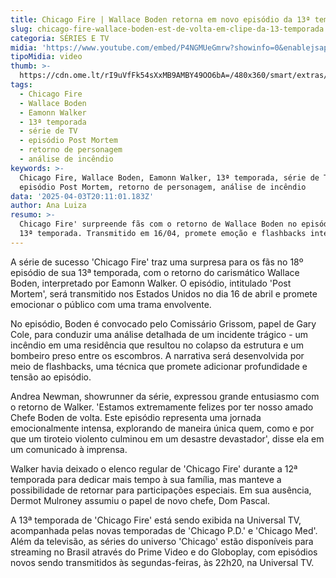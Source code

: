 ```yaml
---
title: Chicago Fire | Wallace Boden retorna em novo episódio da 13ª temporada
slug: chicago-fire-wallace-boden-est-de-volta-em-clipe-da-13-temporada
categoria: SÉRIES E TV
midia: 'https://www.youtube.com/embed/P4NGMUeGmrw?showinfo=0&enablejsapi=1'
tipoMidia: video
thumb: >-
  https://cdn.ome.lt/rI9uVfFk54sXxMB9AMBY49OO6bA=/480x360/smart/extras/conteudos/Design_sem_nome_8_UPJ1OMn.jpg
tags:
  - Chicago Fire
  - Wallace Boden
  - Eamonn Walker
  - 13ª temporada
  - série de TV
  - episódio Post Mortem
  - retorno de personagem
  - análise de incêndio
keywords: >-
  Chicago Fire, Wallace Boden, Eamonn Walker, 13ª temporada, série de TV,
  episódio Post Mortem, retorno de personagem, análise de incêndio
data: '2025-04-03T20:11:01.183Z'
author: Ana Luiza
resumo: >-
  Chicago Fire' surpreende fãs com o retorno de Wallace Boden no episódio 18 da
  13ª temporada. Transmitido em 16/04, promete emoção e flashbacks intensos.
---
```


A série de sucesso 'Chicago Fire' traz uma surpresa para os fãs no 18º episódio de sua 13ª temporada, com o retorno do carismático Wallace Boden, interpretado por Eamonn Walker. O episódio, intitulado 'Post Mortem', será transmitido nos Estados Unidos no dia 16 de abril e promete emocionar o público com uma trama envolvente.

No episódio, Boden é convocado pelo Comissário Grissom, papel de Gary Cole, para conduzir uma análise detalhada de um incidente trágico - um incêndio em uma residência que resultou no colapso da estrutura e um bombeiro preso entre os escombros. A narrativa será desenvolvida por meio de flashbacks, uma técnica que promete adicionar profundidade e tensão ao episódio.

Andrea Newman, showrunner da série, expressou grande entusiasmo com o retorno de Walker. 'Estamos extremamente felizes por ter nosso amado Chefe Boden de volta. Este episódio representa uma jornada emocionalmente intensa, explorando de maneira única quem, como e por que um tiroteio violento culminou em um desastre devastador', disse ela em um comunicado à imprensa.

Walker havia deixado o elenco regular de 'Chicago Fire' durante a 12ª temporada para dedicar mais tempo à sua família, mas manteve a possibilidade de retornar para participações especiais. Em sua ausência, Dermot Mulroney assumiu o papel de novo chefe, Dom Pascal.

A 13ª temporada de 'Chicago Fire' está sendo exibida na Universal TV, acompanhada pelas novas temporadas de 'Chicago P.D.' e 'Chicago Med'. Além da televisão, as séries do universo 'Chicago' estão disponíveis para streaming no Brasil através do Prime Video e do Globoplay, com episódios novos sendo transmitidos às segundas-feiras, às 22h20, na Universal TV.
